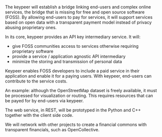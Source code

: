 The keypeer will establish a bridge linking end-users and complex online services, the bridge that is missing for free and open source software (FOSS). By allowing end-users to pay for services, it will support services based on open data with a transparent payment model instead of privacy abusing proprietary ones.

In its core, keypeer provides an API key intermediary service. It will:
- give FOSS communities access to services otherwise requiring proprietary software
- provide a service / application agnostic API intermediary
- minimize the storing and transmission of personal data

Keypeer enables FOSS developers to include a paid service in their application and enable it for a paying users. With keypeer, end-users can contribute to the service costs.

An example: although the OpenStreetMap dataset is freely available, it must be processed for visualization or routing. This requires resources that can be payed for by end-users via keypeer. 

The web service, in REST, will be prototyped in the Python and C++ together with the client side code.

We will network with other projects to create a financial commons with transparent financials, such as OpenCollective.
